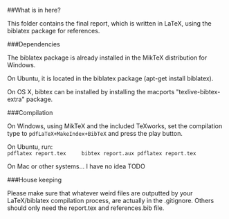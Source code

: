 ##What is in here?

This folder contains the final report, which is written in LaTeX, using the biblatex package for references.

###Dependencies

The biblatex package is already installed in the MikTeX distribution for Windows.

On Ubuntu, it is located in the biblatex package (apt-get install biblatex).

On OS X, bibtex can be installed by installing the macports
"texlive-bibtex-extra" package.

###Compilation

On Windows, using MikTeX and the included TeXworks, set the compilation type to `pdfLaTeX+MakeIndex+BibTeX` and press the play button.

On Ubuntu, run:    
`pdflatex report.tex    
bibtex report.aux
pdflatex report.tex`

On Mac or other systems... I have no idea TODO

###House keeping

Please make sure that whatever weird files are outputted by your LaTeX/biblatex compilation process, are actually in the .gitignore.
Others should only need the report.tex and references.bib file.
